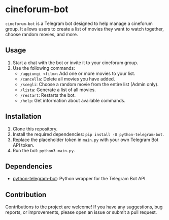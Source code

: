 # cineforum-bot
`cineforum-bot` is a Telegram bot designed to help manage a cineforum group. It allows users to create a list of movies they want to watch together, choose random movies, and more.

## Usage
1. Start a chat with the bot or invite it to your cineforum group.
2. Use the following commands:
   - `/aggiungi <film>`: Add one or more movies to your list.
   - `/cancella`: Delete all movies you have added.
   - `/scegli`: Choose a random movie from the entire list (Admin only).
   - `/lista`: Generate a list of all movies.
   - `/restart`: Restarts the bot.
   - `/help`: Get information about available commands.

## Installation
1. Clone this repository.
2. Install the required dependencies: `pip install -U python-telegram-bot`.
3. Replace the placeholder token in `main.py` with your own Telegram Bot API token.
4. Run the bot: `python3 main.py`.

## Dependencies
- [python-telegram-bot](https://python-telegram-bot.readthedocs.io/): Python wrapper for the Telegram Bot API.

## Contribution
Contributions to the project are welcome! If you have any suggestions, bug reports, or improvements, please open an issue or submit a pull request.
